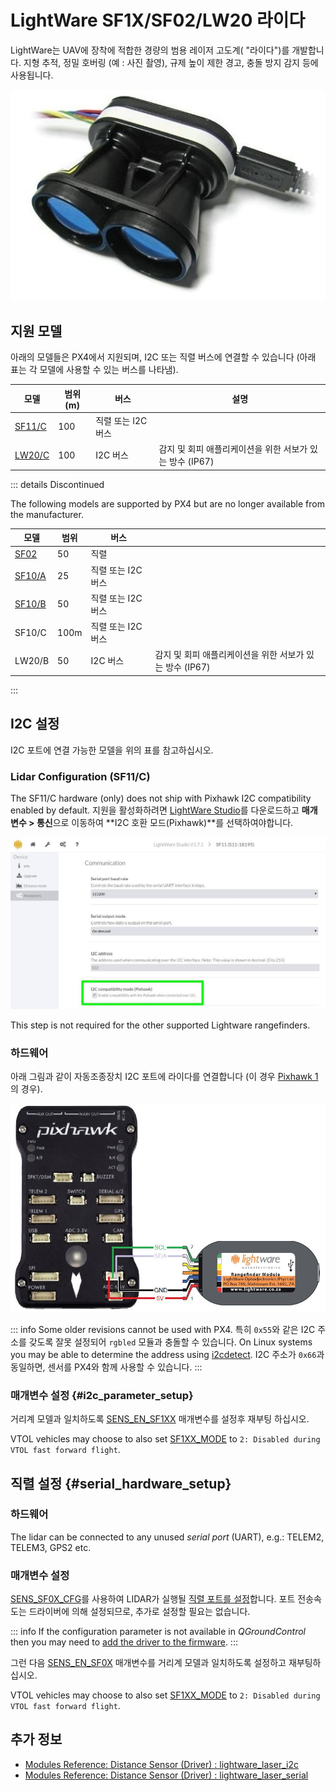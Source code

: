 # LightWare SF1X/SF02/LW20 라이다

LightWare는 UAV에 장착에 적합한 경량의 범용 레이저 고도계( "라이다")를 개발합니다. 지형 추적, 정밀 호버링 (예 : 사진 촬영), 규제 높이 제한 경고, 충돌 방지 감지 등에 사용됩니다.

![LightWare SF11/C 라이다](../../assets/hardware/sensors/lidar_lightware/sf11c_120_m.jpg)

## 지원 모델

아래의 모델들은 PX4에서 지원되며, I2C 또는 직렬 버스에 연결할 수 있습니다 (아래 표는 각 모델에 사용할 수 있는 버스를 나타냄).

| 모델                                                         | 범위 (m) | 버스           | 설명                                  |
| ---------------------------------------------------------- | ------ | ------------ | ----------------------------------- |
| [SF11/C](https://lightwarelidar.com/products/sf11-c-100-m) | 100    | 직렬 또는 I2C 버스 |                                     |
| [LW20/C](https://lightware.co.za/products/lw20-c-100-m)    | 100    | I2C 버스       | 감지 및 회피 애플리케이션을 위한 서보가 있는 방수 (IP67) |

::: details
Discontinued

The following models are supported by PX4 but are no longer available from the manufacturer.

| 모델                                                                                                 | 범위   | 버스           |                                     |
| -------------------------------------------------------------------------------------------------- | ---- | ------------ | ----------------------------------- |
| [SF02](http://documents.lightware.co.za/SF02%20-%20Laser%20Rangefinder%20Manual%20-%20Rev%208.pdf) | 50   | 직렬           |                                     |
| [SF10/A](http://documents.lightware.co.za/SF10%20-%20Laser%20Altimeter%20Manual%20-%20Rev%206.pdf) | 25   | 직렬 또는 I2C 버스 |                                     |
| [SF10/B](http://documents.lightware.co.za/SF10%20-%20Laser%20Altimeter%20Manual%20-%20Rev%206.pdf) | 50   | 직렬 또는 I2C 버스 |                                     |
| SF10/C                                                                                             | 100m | 직렬 또는 I2C 버스 |                                     |
| LW20/B                                                                                             | 50   | I2C 버스       | 감지 및 회피 애플리케이션을 위한 서보가 있는 방수 (IP67) |

:::

## I2C 설정

I2C 포트에 연결 가능한 모델을 위의 표를 참고하십시오.

### Lidar Configuration (SF11/C)

The SF11/C hardware (only) does not ship with Pixhawk I2C compatibility enabled by default. 지원을 활성화하려면 [LightWare Studio](https://lightwarelidar.com/pages/lightware-studio)를 다운로드하고 **매개 변수 &gt; 통신**으로 이동하여 **I2C 호환 모드(Pixhawk)**를 선택하여야합니다.

![LightWare SF11/C Lidar-I2C 설정](../../assets/hardware/sensors/lidar_lightware/lightware_studio_i2c_config.jpg)

This step is not required for the other supported Lightware rangefinders.

### 하드웨어

아래 그림과 같이 자동조종장치 I2C 포트에 라이다를 연결합니다 (이 경우 [Pixhawk 1](../flight_controller/mro_pixhawk.md)의 경우).

![SF1XX LIDAR-I2C 연결](../../assets/hardware/sensors/lidar_lightware/sf1xx_i2c.jpg)

::: info Some older revisions cannot be used with PX4. 특히 `0x55`와 같은 I2C 주소를 갖도록 잘못 설정되어 `rgbled` 모듈과 충돌할 수 있습니다. On Linux systems you may be able to determine the address using [i2cdetect](https://linux.die.net/man/8/i2cdetect). I2C 주소가 `0x66`과 동일하면, 센서를 PX4와 함께 사용할 수 있습니다.
:::

### 매개변수 설정 {#i2c_parameter_setup}

거리계 모델과 일치하도록 [SENS_EN_SF1XX](../advanced_config/parameter_reference.md#SENS_EN_SF1XX) 매개변수를 설정후 재부팅 하십시오.

VTOL vehicles may choose to also set [SF1XX_MODE](../advanced_config/parameter_reference.md#SF1XX_MODE) to `2: Disabled during VTOL fast forward flight`.

## 직렬 설정 {#serial_hardware_setup}

### 하드웨어

The lidar can be connected to any unused _serial port_ (UART), e.g.: TELEM2, TELEM3, GPS2 etc.

<!-- Would be good to show serial setup! -->

<a id="serial_parameter_setup"></a>

### 매개변수 설정

[SENS_SF0X_CFG](../advanced_config/parameter_reference.md#SENS_SF0X_CFG)를 사용하여 LIDAR가 실행될 [직렬 포트를 설정](../peripherals/serial_configuration.md)합니다. 포트 전송속도는 드라이버에 의해 설정되므로, 추가로 설정할 필요는 없습니다.

::: info If the configuration parameter is not available in _QGroundControl_ then you may need to [add the driver to the firmware](../peripherals/serial_configuration.md#parameter_not_in_firmware).
:::

그런 다음 [SENS_EN_SF0X](../advanced_config/parameter_reference.md#SENS_EN_SF0X) 매개변수를 거리계 모델과 일치하도록 설정하고 재부팅하십시오.

VTOL vehicles may choose to also set [SF1XX_MODE](../advanced_config/parameter_reference.md#SF1XX_MODE) to `2: Disabled during VTOL fast forward flight`.

## 추가 정보

- [Modules Reference: Distance Sensor (Driver) : lightware_laser_i2c](../modules/modules_driver_distance_sensor.md#lightware-laser-i2c)
- [Modules Reference: Distance Sensor (Driver) : lightware_laser_serial](../modules/modules_driver_distance_sensor.md#lightware-laser-serial)
